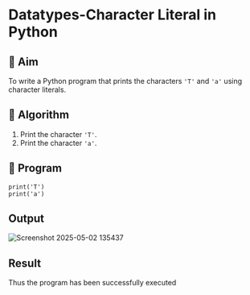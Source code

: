 # Datatypes-Character Literal in Python

## 🎯 Aim
To write a Python program that prints the characters `'T'` and `'a'` using character literals.

## 🧠 Algorithm
1. Print the character `'T'`.
2. Print the character `'a'`.

## 🧾 Program
~~~
print('T')
print('a')
~~~



## Output
![Screenshot 2025-05-02 135437](https://github.com/user-attachments/assets/dba26ecc-76b4-4cb8-92da-550772b67f35)

## Result
Thus the program has been successfully executed
